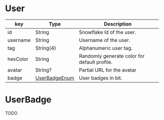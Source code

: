 
# User

| key           | Type                                         | Description                                   |
| ------------- | -------------------------------------------- | --------------------------------------------- |
| id            | String                                       | Snowflake Id of the user.                     |
| username      | String                                       | Username of the user.                         |
| tag           | String(4)                                    | Alphanumeric user tag.                        |
| hexColor      | String                                       | Randomly generate color for default profile.  |
| avatar        | String?                                      | Partial URL for the avatar                    |
| badge         | [UserBadgeEnum](#userbadge)                  | User badges in bit.                              |

# UserBadge
TODO